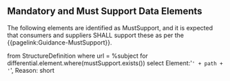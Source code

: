 ## Mandatory and Must Support Data Elements

The following elements are identified as MustSupport, and it is expected that consumers and suppliers SHALL support these as per the {{pagelink:Guidance-MustSupport}}.

<fql>
from StructureDefinition
where url = %subject
for differential.element.where(mustSupport.exists())
select 
    Element:'<code>' + path + '</code>',
    Reason: short 
</fql>